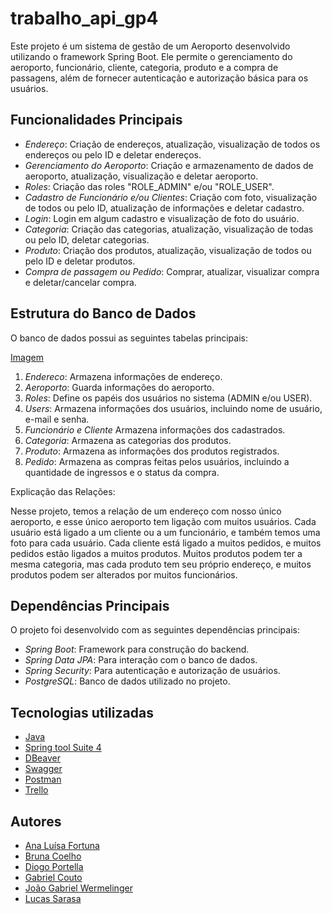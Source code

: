 # trabalho_api_gp4

Este projeto é um sistema de gestão de um Aeroporto desenvolvido utilizando o framework Spring Boot. Ele permite o gerenciamento do aeroporto, funcionário, cliente, categoria, produto e a compra de passagens, além de fornecer autenticação e autorização básica para os usuários.

## Funcionalidades Principais

- *Endereço*: Criação de endereços, atualização, visualização de todos os endereços ou pelo ID e deletar endereços.
- *Gerenciamento do Aeroporto*: Criação e armazenamento de dados de aeroporto, atualização, visualização e deletar aeroporto.
- *Roles*: Criação das roles "ROLE_ADMIN" e/ou "ROLE_USER".
- *Cadastro de Funcionário e/ou Clientes*: Criação com foto, visualização de todos ou pelo ID, atualização de informações e deletar cadastro.
- *Login*: Login em algum cadastro e visualização de foto do usuário.
- *Categoria*: Criação das categorias, atualização, visualização de todas ou pelo ID, deletar categorias.
- *Produto*: Criação dos produtos, atualização, visualização de todos ou pelo ID e deletar produtos.
- *Compra de passagem ou Pedido*: Comprar, atualizar, visualizar compra e deletar/cancelar compra.

## Estrutura do Banco de Dados

O banco de dados possui as seguintes tabelas principais:

[Imagem](https://github.com/lucasarasa/G4_trabalho_api/blob/main/BancoGP4.png)

1. *Endereco*: Armazena informações de endereço.
2. *Aeroporto*: Guarda informações do aeroporto.
3. *Roles*: Define os papéis dos usuários no sistema (ADMIN e/ou USER).
4. *Users*: Armazena informações dos usuários, incluindo nome de usuário, e-mail e senha.
5. *Funcionário e Cliente* Armazena informações dos cadastrados.
6. *Categoria*: Armazena as categorias dos produtos.
7. *Produto*: Armazena as informações dos produtos registrados.
8. *Pedido*: Armazena as compras feitas pelos usuários, incluindo a quantidade de ingressos e o status da compra.

Explicação das Relações:

Nesse projeto, temos a relação de um endereço com nosso único aeroporto, e esse único aeroporto tem ligação com muitos usuários. Cada usuário está ligado a um cliente ou a um funcionário, e também temos uma foto para cada usuário. Cada cliente está ligado a muitos pedidos, e muitos pedidos estão ligados a muitos produtos. Muitos produtos podem ter a mesma categoria, mas cada produto tem seu próprio endereço, e muitos produtos podem ser alterados por muitos funcionários. 

## Dependências Principais

O projeto foi desenvolvido com as seguintes dependências principais:

- *Spring Boot*: Framework para construção do backend.
- *Spring Data JPA*: Para interação com o banco de dados.
- *Spring Security*: Para autenticação e autorização de usuários.
- *PostgreSQL*: Banco de dados utilizado no projeto.

## Tecnologias utilizadas

- [Java](https://www.oracle.com/java/technologies/javase/jdk17-archive-downloads.html)
- [Spring tool Suite 4](https://spring.io/tools)
- [DBeaver](https://dbeaver.io/download/)
- [Swagger](http://localhost:8000/carcontrol/swagger-ui/index.html#/)
- [Postman](https://www.postman.com/)
- [Trello](https://trello.com/pt-BR)

## Autores

- [Ana Luísa Fortuna](https://github.com/anafortuna)
- [Bruna Coelho](https://github.com/brunacmedeiros)
- [Diogo Portella](https://github.com/Dgporte)
- [Gabriel Couto](https://github.com/Yzmael14)
- [João Gabriel Wermelinger](https://github.com/joaocfw)
- [Lucas Sarasa](https://github.com/lucasarasa)
